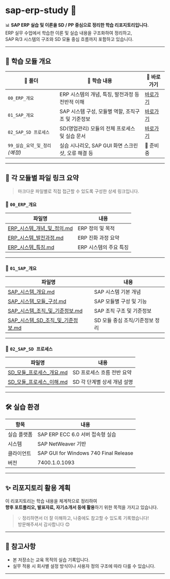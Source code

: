 # sap-erp-study 📘

📊 **SAP ERP 실습 및 이론을 SD / PP 중심으로 정리한 학습 리포지토리입니다.**  
ERP 실무 수업에서 학습한 이론 및 실습 내용을 구조화하여 정리하고,  
SAP R/3 시스템의 구조와 SD 모듈 중심 흐름까지 포함하고 있습니다.

---

## 🧠 학습 모듈 개요

| 📂 폴더 | 📘 학습 내용 | 🔗 바로가기 |
|--------|-------------|------------|
| `00_ERP_개요` | ERP 시스템의 개념, 특징, 발전과정 등 전반적 이해 | [바로가기](./00_ERP_개요) |
| `01_SAP_개요` | SAP 시스템 구성, 모듈별 역할, 조직구조 및 기준정보 | [바로가기](./01_SAP_개요) |
| `02_SAP_SD 프로세스` | SD(영업관리) 모듈의 전체 프로세스 및 실습 문서 | [바로가기](./02_SAP_SD%20프로세스) |
| `99_실습_요약_및_정리` *(예정)* | 실습 시나리오, SAP GUI 화면 스크린샷, 오류 해결 등 | 🔄 준비 중 |

---

## 📑 각 모듈별 파일 링크 요약

> 마크다운 파일별로 직접 접근할 수 있도록 구성한 상세 링크입니다.

### 📁 `00_ERP_개요`

| 파일명 | 내용 |
|--------|------|
| [ERP_시스템_개념_및_정의.md](./00_ERP_개요/ERP_시스템_개념_및_정의.md) | ERP 정의 및 목적 |
| [ERP_시스템_발전과정.md](./00_ERP_개요/ERP_시스템_발전과정.md) | ERP 진화 과정 요약 |
| [ERP_시스템_특징.md](./00_ERP_개요/ERP_시스템_특징.md) | ERP 시스템의 주요 특징 |

---

### 📁 `01_SAP_개요`

| 파일명 | 내용 |
|--------|------|
| [SAP_시스템_개요.md](./01_SAP_개요/SAP_시스템_개요.md) | SAP 시스템 기본 개념 |
| [SAP_시스템_모듈_구성.md](./01_SAP_개요/SAP_시스템_모듈_구성.md) | SAP 모듈별 구성 및 기능 |
| [SAP_시스템_조직_및_기준정보.md](./01_SAP_개요/SAP_시스템_조직_및_기준정보.md) | SAP 조직 구조 및 기준정보 |
| [SAP_시스템_SD_조직_및_기준정보.md](./01_SAP_개요/SAP_시스템_SD_조직_및_기준정보.md) | SD 모듈 중심 조직/기준정보 정리 |

---

### 📁 `02_SAP_SD 프로세스`

| 파일명 | 내용 |
|--------|------|
| [SD_모듈_프로세스_개요.md](./02_SAP_SD%20프로세스/SD_모듈_프로세스_개요.md) | SD 프로세스 흐름 전반 요약 |
| [SD_모듈_프로세스_이해.md](./02_SAP_SD%20프로세스/SD_모듈_프로세스_이해.md) | SD 각 단계별 상세 개념 설명 |

---

## 🛠️ 실습 환경

| 항목 | 내용 |
|------|------|
| 실습 플랫폼 | SAP ERP ECC 6.0 서버 접속형 실습 |
| 시스템 | SAP NetWeaver 기반 |
| 클라이언트 | SAP GUI for Windows 740 Final Release |
| 버전 | 7400.1.0.1093 |

---

## ✨ 리포지토리 활용 계획

이 리포지토리는 학습 내용을 체계적으로 정리하여  
**향후 포트폴리오, 발표자료, 자기소개서 등에 활용**하기 위한 목적을 가지고 있습니다.

> 💡 정리하면서 더 잘 이해하고, 나중에도 참고할 수 있도록 기록했습니다!  
> 방문해주셔서 감사합니다 😊

---

## 📎 참고사항

- 본 저장소는 교육 목적의 실습 기록입니다.
- 실무 적용 시 회사별 설정 방식이나 사용자 정의 구조에 따라 다를 수 있습니다.

---
